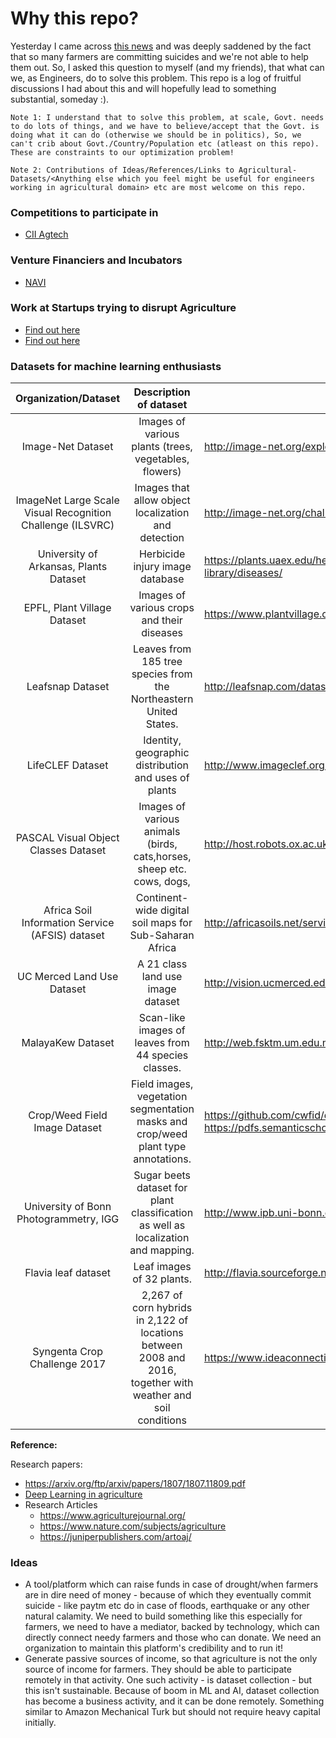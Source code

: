 # Why this repo?
Yesterday I came across [this news](https://indianexpress.com/article/india/over-12000-maharashtra-farmers-committed-suicide-in-3-years-govt/?fbclid=IwAR0p3tjxMoehNhpzLg4_WlCj3T0ZMYzIkZH4e2LpIqvQ5WDBBE_IBdgHwOc) and was deeply saddened by the fact that so many farmers are committing suicides and we're not able to help them out. So, I asked this question to myself (and my friends), that what can we, as Engineers, do to solve this problem. This repo is a log of fruitful discussions I had about this and will hopefully lead to something substantial, someday :).

`Note 1: I understand that to solve this problem, at scale, Govt. needs to do lots of things, and we have to believe/accept that the Govt. is doing what it can do (otherwise we should be in politics), So, we can't crib about Govt./Country/Population etc (atleast on this repo). These are constraints to our optimization problem!` 

`Note 2: Contributions of Ideas/References/Links to Agricultural-Datasets/<Anything else which you feel might be useful for engineers working in agricultural domain> etc are most welcome on this repo.`


### Competitions to participate in

* [CII Agtech](http://ciiagtech.com/) 


### Venture Financiers and Incubators

* [NAVI](http://ciiagtech.com/navi.php)

### Work at Startups trying to disrupt Agriculture

* [Find out here](https://inc42.com/features/startup-watchlist-10-agritech-startups-to-look-out-for-in-2019/)
* [Find out here](https://www.thehindu.com/sci-tech/agriculture-20-with-drones-analytics-and-mobile-apps-agri-tech-startups-are-tackling-indias-farming-problems/article28134174.ece)

### Datasets for machine learning enthusiasts

|                    Organization/Dataset                    |                                            Description of dataset                                            | Source                                                                                                             |
|:----------------------------------------------------------:|:------------------------------------------------------------------------------------------------------------:|--------------------------------------------------------------------------------------------------------------------|
|                      Image-Net Dataset                     |                             Images of various plants (trees, vegetables, flowers)                            | http://image-net.org/explore?wnid=n07707451                                                                        |
| ImageNet Large Scale Visual Recognition Challenge (ILSVRC) |                              Images that allow object localization and detection                             | http://image-net.org/challenges/LSVRC/2017/#det                                                                    |
|           University of Arkansas, Plants Dataset           |                                        Herbicide injury image database                                       | https://plants.uaex.edu/herbicide/  http://www.uaex.edu/yard-garden/resource-library/diseases/                     |
|                 EPFL, Plant Village Dataset                |                                  Images of various crops and their diseases                                  | https://www.plantvillage.org/en/crops                                                                              |
|                      Leafsnap Dataset                      |                       Leaves from 185 tree species from the Northeastern United States.                      | http://leafsnap.com/dataset/                                                                                       |
|                      LifeCLEF Dataset                      |                             Identity, geographic distribution and uses of plants                             | http://www.imageclef.org/2014/lifeclef/plant                                                                       |
|            PASCAL Visual Object Classes Dataset            |                     Images of various animals (birds, cats,horses, sheep etc. cows, dogs,                    | http://host.robots.ox.ac.uk/pascal/VOC/                                                                            |
|       Africa Soil Information Service (AFSIS) dataset      |                            Continent-wide digital soil maps for Sub-Saharan Africa                           | http://africasoils.net/services/data/                                                                              |
|                 UC Merced Land Use Dataset                 |                                       A 21 class land use image dataset                                      | http://vision.ucmerced.edu/datasets/landuse.html                                                                   |
|                      MalayaKew Dataset                     |                              Scan-like images of leaves from 44 species classes.                             | http://web.fsktm.um.edu.my/~cschan/downloads_MKLeaf_dataset.html                                                   |
| Crop/Weed Field Image Dataset                              | Field images, vegetation segmentation masks and crop/weed plant type annotations.                            |  https://github.com/cwfid/dataset  https://pdfs.semanticscholar.org/58a0/9b1351ddb447e6abdede7233a4794d538155.pdf  |
| University of Bonn Photogrammetry, IGG                     | Sugar beets dataset for plant classification as well as localization and mapping.                            | http://www.ipb.uni-bonn.de/data/                                                                                   |
| Flavia leaf dataset                                        | Leaf images of 32 plants.                                                                                    | http://flavia.sourceforge.net/                                                                                     |
| Syngenta Crop Challenge 2017                               | 2,267 of corn hybrids in 2,122 of locations between 2008 and 2016, together with weather and soil conditions | https://www.ideaconnection.com/syngenta-crop-challenge/challenge.php                                               |

**Reference:**

Research papers:
* https://arxiv.org/ftp/arxiv/papers/1807/1807.11809.pdf
* [Deep Learning in agriculture](https://arxiv.org/ftp/arxiv/papers/1807/1807.11809.pdf)
* Research Articles
    * https://www.agriculturejournal.org/
    * https://www.nature.com/subjects/agriculture
    * https://juniperpublishers.com/artoaj/

### Ideas

* A tool/platform which can raise funds in case of drought/when farmers are in dire need of money - because of which they eventually commit suicide -  like paytm etc do in case of floods, earthquake or any other natural calamity. We need to build something like this especially for farmers, we need to have a mediator, backed by technology, which can directly connect needy farmers and those who can donate. We need an organization to maintain this platform's credibility and to run it!
* Generate passive sources of income, so that agriculture is not the only source of income for farmers. They should be able to participate remotely in that activity. One such activity - is dataset collection - but this isn't sustainable. Because of boom in ML and AI, dataset collection has become a business activity, and it can be done remotely. Something similar to Amazon Mechanical Turk but should not require heavy capital initially.
